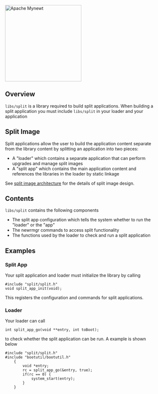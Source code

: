 <!--
#
# Licensed to the Apache Software Foundation (ASF) under one
# or more contributor license agreements.  See the NOTICE file
# distributed with this work for additional information
# regarding copyright ownership.  The ASF licenses this file
# to you under the Apache License, Version 2.0 (the
# "License"); you may not use this file except in compliance
# with the License.  You may obtain a copy of the License at
#
# http://www.apache.org/licenses/LICENSE-2.0
#
# Unless required by applicable law or agreed to in writing,
# software distributed under the License is distributed on an
# "AS IS" BASIS, WITHOUT WARRANTIES OR CONDITIONS OF ANY
#  KIND, either express or implied.  See the License for the
# specific language governing permissions and limitations
# under the License.
#
-->



<img src="http://mynewt.apache.org/img/logo.svg" width="250" alt="Apache Mynewt">

## Overview

`libs/split` is a library required to build split applications.  When building a split application you must include `libs/split` in your loader and your application

## Split Image

Split applications allow the user to build the application content separate from the library content by splitting an application into two pieces:

* A "loader" which contains a separate application that can perform upgrades and manage split images
* A "split app" which contains the main application content and references the libraries in the loader by static linkage

See [split image architecture](http://mynewt.apache.org/latest/os/modules/split/split/) for the details of split image design.


## Contents

`libs/split` contains the following components

* The split app configuration which tells the system whether to run the "loader" or the "app"
* The newrmgr commands to access split functionality
* The functions used by the loader to check and run a split application

## Examples

### Split App

Your split application and loader must initialize the library by calling

```
#include "split/split.h"
void split_app_init(void);
```

This registers the configuration and commands for split applications.

### Loader

Your loader can call 

```
int split_app_go(void **entry, int toBoot);
```

to check whether the split application can be run.  A example is shown below

```
#include "split/split.h"
#include "bootutil/bootutil.h"
    {
        void *entry;
        rc = split_app_go(&entry, true);
        if(rc == 0) {
            system_start(entry);
        }
    }
```



